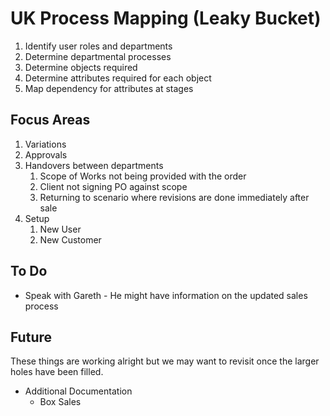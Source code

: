 # UK Process Mapping (Leaky Bucket)

1. Identify user roles and departments
1. Determine departmental processes
1. Determine objects required
1. Determine attributes required for each object
1. Map dependency for attributes at stages

## Focus Areas

1. Variations
1. Approvals
1. Handovers between departments
   1. Scope of Works not being provided with the order
   1. Client not signing PO against scope
   1. Returning to scenario where revisions are done immediately after sale
1. Setup
   1. New User
   1. New Customer

## To Do

- Speak with Gareth - He might have information on the updated sales process

## Future

These things are working alright but we may want to revisit once the larger holes have been filled.

- Additional Documentation
  - Box Sales
